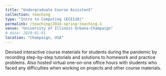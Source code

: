 ```yaml
---
title: "Undergraduate Course Assistant"
collection: teaching
type: "Intro to Computing (ECE120)"
permalink: /teaching/2014-spring-teaching-1
venue: "University of Illinois Urbana-Champaign"
# date: 2020-01-01
location: "Champaign, USA"
---
```


Devised interactive course materials for students during the pandemic by recording step-by-step tutorials and solutions to homework and practice problems. Also hosted virtual one-on-one office hours with students who faced any difficulties when working on projects and other course materials.
